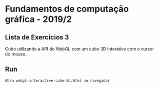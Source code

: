 # Fundamentos de computação gráfica - 2019/2

## Lista de Exercícios 3

Cubo utilizando a API do WebGL com um cubo 3D interativo com o cursor do mouse.

## Run

```
Abra webgl-interactive-cube-3d.html no navegador
```
